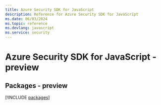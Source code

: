```yaml
---
title: Azure Security SDK for JavaScript
description: Reference for Azure Security SDK for JavaScript
ms.date: 06/03/2024
ms.topic: reference
ms.devlang: javascript
ms.service: security
---
```

# Azure Security SDK for JavaScript - preview
## Packages - preview
[!INCLUDE [packages](security-index.md)]